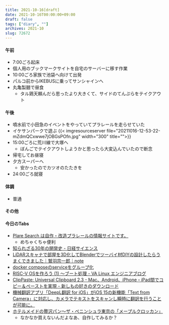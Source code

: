 ```yaml
---
title: 2021-10-16[draft]
date: 2021-10-16T00:00:00+09:00
draft: false
tags: ["diary", ""]
archives: 2021-10
slug: 72672
---
```

#### 午前
- 7:00ごろ起床
- 個人用のブックマークサイトを自宅のサーバーに移す作業
- 10:00ごろ家族で池袋へ向けて出発
- パルコ前からIKEBUSに乗ってサンシャインへ
- 丸亀製麺で昼食
  - タル鶏天頼んだら思ったより大きくて、サイドのてんぷらをテイクアウト
#### 午後
- 噴水前で小田急のイベントをやっていてプラレールを走らせていた
- イケサンパークで遊ぶ
{{< imgresourceserver file="20211016-12-53-22-mZdmQCxwwe7jOBGsPOfn.jpg" width="300" title="">}}
- 15:00ごろに荒川線で大塚へ
  - ぼんごでテイクアウトしようかと思ったら大変込んでいたので断念
- 帰宅してお昼寝
- 夕方スーパーへ
  - 安かったのでカツオのたたきを
- 24:00ごろ就寝
#### 体調
- 普通
#### その他
#### 今日のTabs
- [Plare Search は自作・改造プラレールの情報サイトです。](http://plare.stlmaker.com)
  - めちゃくちゃ便利
- [知られざる30年の開発史 - 日経サイエンス](https://www.nikkei-science.com/202111_034.html)
- [LiDARスキャナで部屋を3D化してBlenderでツーバイ材DIYの設計したらうまくできました｜鷲羽宗一郎｜note](https://note.com/wathew/n/n24f9fcfe124f)
- [docker composeのserviceをグループ化](https://r7kamura.com/articles/2021-10-11-docker-compose-profiles)
- [RISC-V OSを作ろう (1) ～ブート処理 - VA Linux エンジニアブログ](https://valinux.hatenablog.com/entry/20210527)
- [ClipPaste: Universal Clipboard 2.3 - Mac、Android、iPhone・iPad間でコピー＆ペーストを実現 - 新しもの好きのダウンロード](https://macsoft.jp/clippaste-universal-clipboard/)
- [機械翻訳アプリ「DeepL翻訳 for iOS」がiOS 15の新機能「Text from Camera」に対応し、カメラでテキストをスキャンし瞬時に翻訳を行うことが可能に。](https://applech2.com/archives/20211015-deepl-for-ios-15-support-text-from-camera.html)
- [ホテルメイドの贅沢パン～ザ・ペニンシュラ東京の「メープルクロッカン」](https://matcha-to-wagashi.com/archives/298)
  - なかなか買えないんだよなあ、自作してみるか？